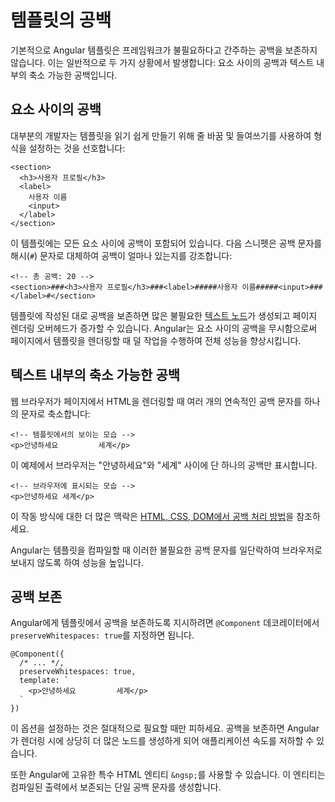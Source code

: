 # 템플릿의 공백

기본적으로 Angular 템플릿은 프레임워크가 불필요하다고 간주하는 공백을 보존하지 않습니다. 이는 일반적으로 두 가지 상황에서 발생합니다: 요소 사이의 공백과 텍스트 내부의 축소 가능한 공백입니다.

## 요소 사이의 공백

대부분의 개발자는 템플릿을 읽기 쉽게 만들기 위해 줄 바꿈 및 들여쓰기를 사용하여 형식을 설정하는 것을 선호합니다:

```angular-html
<section>
  <h3>사용자 프로필</h3>
  <label>
    사용자 이름
    <input>
  </label>
</section>
```

이 템플릿에는 모든 요소 사이에 공백이 포함되어 있습니다. 다음 스니펫은 공백 문자를 해시(`#`) 문자로 대체하여 공백이 얼마나 있는지를 강조합니다:

```angular-html
<!-- 총 공백: 20 -->
<section>###<h3>사용자 프로필</h3>###<label>#####사용자 이름#####<input>###</label>#</section>
```

템플릿에 작성된 대로 공백을 보존하면 많은 불필요한 [텍스트 노드](https://developer.mozilla.org/en-US/docs/Web/API/Text)가 생성되고 페이지 렌더링 오버헤드가 증가할 수 있습니다. Angular는 요소 사이의 공백을 무시함으로써 페이지에서 템플릿을 렌더링할 때 덜 작업을 수행하여 전체 성능을 향상시킵니다.

## 텍스트 내부의 축소 가능한 공백

웹 브라우저가 페이지에서 HTML을 렌더링할 때 여러 개의 연속적인 공백 문자를 하나의 문자로 축소합니다:

```angular-html
<!-- 템플릿에서의 보이는 모습 -->
<p>안녕하세요         세계</p>
```

이 예제에서 브라우저는 "안녕하세요"와 "세계" 사이에 단 하나의 공백만 표시합니다.

```angular-html
<!-- 브라우저에 표시되는 모습 -->
<p>안녕하세요 세계</p>
```

이 작동 방식에 대한 더 많은 맥락은 [HTML, CSS, DOM에서 공백 처리 방법](https://developer.mozilla.org/en-US/docs/Web/API/Document_Object_Model/Whitespace)을 참조하세요.

Angular는 템플릿을 컴파일할 때 이러한 불필요한 공백 문자를 일단락하여 브라우저로 보내지 않도록 하여 성능을 높입니다.

## 공백 보존

Angular에게 템플릿에서 공백을 보존하도록 지시하려면 `@Component` 데코레이터에서 `preserveWhitespaces: true`를 지정하면 됩니다.

```angular-ts
@Component({
  /* ... */,
  preserveWhitespaces: true,
  template: `
    <p>안녕하세요         세계</p>
  `
})
```

이 옵션을 설정하는 것은 절대적으로 필요할 때만 피하세요. 공백을 보존하면 Angular가 렌더링 시에 상당히 더 많은 노드를 생성하게 되어 애플리케이션 속도를 저하할 수 있습니다.

또한 Angular에 고유한 특수 HTML 엔티티 `&ngsp;`를 사용할 수 있습니다. 이 엔티티는 컴파일된 출력에서 보존되는 단일 공백 문자를 생성합니다.